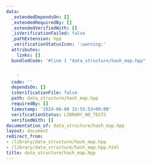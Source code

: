 ```yaml
---
data:
  _extendedDependsOn: []
  _extendedRequiredBy: []
  _extendedVerifiedWith: []
  _isVerificationFailed: false
  _pathExtension: hpp
  _verificationStatusIcon: ':warning:'
  attributes:
    links: []
  bundledCode: '#line 1 "data_structure/hash_map.hpp"


    '
  code: ''
  dependsOn: []
  isVerificationFile: false
  path: data_structure/hash_map.hpp
  requiredBy: []
  timestamp: '2024-06-08 15:55:53+09:00'
  verificationStatus: LIBRARY_NO_TESTS
  verifiedWith: []
documentation_of: data_structure/hash_map.hpp
layout: document
redirect_from:
- /library/data_structure/hash_map.hpp
- /library/data_structure/hash_map.hpp.html
title: data_structure/hash_map.hpp
---
```

